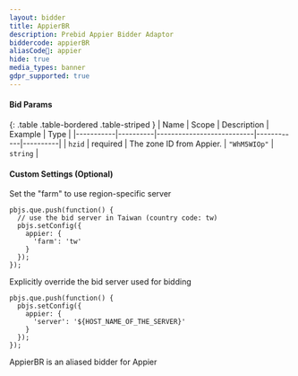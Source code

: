 ```yaml
---
layout: bidder
title: AppierBR
description: Prebid Appier Bidder Adaptor
biddercode: appierBR
aliasCode: appier
hide: true
media_types: banner
gdpr_supported: true
---
```


<a name="appier-bid-params" />

#### Bid Params

{: .table .table-bordered .table-striped }
| Name      | Scope    | Description               | Example    | Type     |
|-----------|----------|---------------------------|------------|----------|
| `hzid`    | required | The zone ID from Appier.  | `"WhM5WIOp"` | `string` |


<a name="appier-custom-settings" />

#### Custom Settings (Optional)

Set the "farm" to use region-specific server

```
pbjs.que.push(function() {
  // use the bid server in Taiwan (country code: tw)
  pbjs.setConfig({
    appier: {
      'farm': 'tw'
    }
  });
});
```

Explicitly override the bid server used for bidding

```
pbjs.que.push(function() {
  pbjs.setConfig({
    appier: {
      'server': '${HOST_NAME_OF_THE_SERVER}'
    }
  });
});
```
AppierBR is an aliased bidder for Appier
